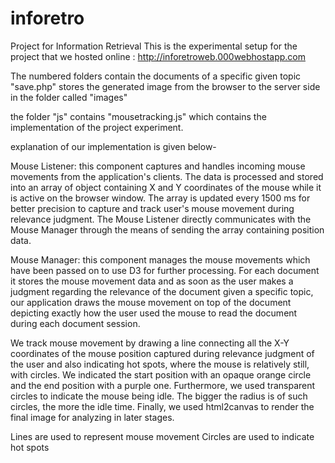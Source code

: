 # inforetro
Project for Information Retrieval
This is the experimental setup for the project that we hosted online : http://inforetroweb.000webhostapp.com

The numbered folders contain the documents of a specific given topic
"save.php" stores the generated image from the browser to the server side in the folder called "images"

the folder "js" contains "mousetracking.js" which contains the implementation of the project experiment.

explanation of our implementation is given below-

Mouse Listener: this component captures and handles incoming mouse movements from the application's clients. The data is processed and stored into an array of object containing X and Y coordinates of the mouse while it is active on the browser window. The array is updated every 1500 ms for better precision to capture and track user's mouse movement during relevance judgment. The Mouse Listener directly communicates with the Mouse Manager through the means of sending the array containing position data.

Mouse Manager: this component manages the mouse movements which have been passed on to use D3 for further processing. For each document it stores the mouse movement data and as soon as the user makes a judgment regarding the relevance of the document given a specific topic, our application draws the mouse movement on top of the document depicting exactly how the user used the mouse to read the document during each document session.


We track mouse movement by drawing a line connecting all the X-Y coordinates of the mouse position captured during relevance judgment of the user and also indicating hot spots, where the mouse is relatively still, with circles. We indicated the start position with an opaque orange circle and the end position with a purple one. Furthermore, we used transparent circles to indicate the mouse being idle. The bigger the radius is of such circles, the more the idle time. Finally, we used html2canvas to render the final image for analyzing in later stages.

Lines are used to represent mouse movement
Circles are used to indicate hot spots
